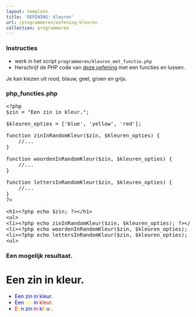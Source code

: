 ```yaml
---
layout: template
title: 'OEFENING: Kleuren'
url: /programmeren/oefening-kleuren
collection: programmeren
---
```

<div class="highlight">
    <h3>Instructies</h3>
    <ul>
        <li>werk in het script <code>programmeren/kleuren_met_functie.php</code></li>
        <li>Herschrijf de PHP code van <a href="/dynamische-webtechnieken/programmeren/oefening-kleuren">deze oefening</a> met een functies en lussen.</li>
    </ul>
</div>

Je kan kiezen uit rood, blauw, geel, groen en grijs.

### php_functies.php
<pre data-enlighter-theme="beyond" data-enlighter-language="php">
&lt;?php
$zin = "Een zin in kleur.";

$kleuren_opties = ['blue', 'yellow', 'red'];

function zinInRandomKleur($zin, $kleuren_opties) {
    //...
}

function woordenInRandomKleur($zin, $kleuren_opties) {
    //...
}

function lettersInRandomKleur($zin, $kleuren_opties) {
    //...
}
?&gt;

&lt;h1&gt;&lt;?php echo $zin; ?&gt;&lt;/h1&gt;
&lt;ul&gt;
&lt;li&gt;&lt;?php echo zinInRandomKleur($zin, $kleuren_opties); ?&gt;&lt;/li&gt;
&lt;li&gt;&lt;?php echo woordenInRandomKleur($zin, $kleuren_opties); ?&gt;&lt;/li&gt;
&lt;li&gt;&lt;?php echo lettersInRandomKleur($zin, $kleuren_opties); ?&gt;&lt;/li&gt;
&lt;ul&gt;
</pre>

### Een mogelijk resultaat.
<div class="shadow result">
<h1>Een zin in kleur.</h1>
<ul>
    <li><span style="color: blue">Een zin in kleur</span>.</li>
    <li><span style="color: blue">Een</span> <span style="color: yellow">zin</span> <span style="color: blue">in</span> <span style="color: red">kleur.</span></li>
    <li><span style="color: red">E</span><span style="color: yellow">e</span><span style="color: blue">n</span> <span style="color: blue">z</span><span style="color: blue">i</span><span style="color: blue">n</span> <span style="color: blue">i</span><span style="color: red">n</span> <span style="color: blue">k</span><span style="color: red">l</span><span style="color: yellow">e</span><span style="color: blue">u</span><span style="color: yellow">r</span><span style="color: blue">.</span></li>
</ul>
</div>